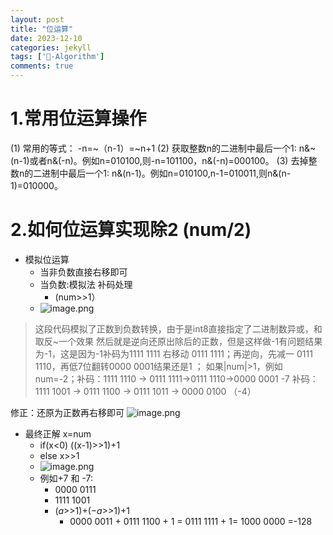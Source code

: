 ```yaml
---
layout: post
title: "位运算"
date: 2023-12-10
categories: jekyll
tags: ['🥁-Algorithm']
comments: true
---
```


# 1.常用位运算操作
(1) 常用的等式： -n=~（n-1）=~n+1
(2) 获取整数n的二进制中最后一个1: n&~(n-1)或者n&(-n)。例如n=010100,则-n=101100，n&(-n)=000100。
(3) 去掉整数n的二进制中最后一个1: n&(n-1)。例如n=010100,n-1=010011,则n&(n-1)=010000。
# 2.如何位运算实现除2 (num/2)

- 模拟位运算
   - 当非负数直接右移即可 
   - 当负数:模拟法 补码处理
      - (num>>1）
   - ![image.png](https://cdn.nlark.com/yuque/0/2023/png/26575180/1697942928948-752b7d39-0af3-4b0a-af7f-a474b975da7f.png#averageHue=%23faf8ed&clientId=u9b16cb2e-1bcf-4&from=paste&height=355&id=uf271b42a&originHeight=1055&originWidth=1493&originalType=binary&ratio=2.700000047683716&rotation=0&showTitle=false&size=153238&status=done&style=none&taskId=u88957a45-975c-442f-9c15-6aa73691c08&title=&width=501.96295166015625)	
> 这段代码模拟了正数到负数转换，由于是int8直接指定了二进制数异或，和取反~一个效果
> 然后就是逆向还原出除后的正数，但是这样做-1有问题结果为-1，这是因为-1补码为1111 1111
> 右移动 0111 1111；再逆向，先减一 0111 1110，再低7位翻转0000 0001结果还是1 ；
> 如果|num|>1，例如 num=-2；补码：1111 1110 -> 0111 1111->0111 1110->0000 0001
> -7 补码：1111 1001 -> 0111 1100 -> 0111 1011 -> 0000 0100 （-4）

修正：还原为正数再右移即可
![image.png](https://cdn.nlark.com/yuque/0/2023/png/26575180/1697944607575-269435cf-050d-4d91-83b6-fe20241d67d3.png#averageHue=%23279456&clientId=u9b16cb2e-1bcf-4&from=paste&height=34&id=u5b1356d6&originHeight=93&originWidth=858&originalType=binary&ratio=2.700000047683716&rotation=0&showTitle=false&size=16304&status=done&style=none&taskId=ue5d9e5eb-d50c-4c07-a464-65b65ba4c84&title=&width=317.7777721656204)

- 最终正解 x=num
   - if(x<0) ((x-1)>>1)+1
   - else x>>1
   - ![image.png](https://cdn.nlark.com/yuque/0/2023/png/26575180/1697944851349-475e901e-6229-4ed4-a2ea-ebaea549f630.png#averageHue=%23dbbc94&clientId=u9b16cb2e-1bcf-4&from=paste&height=272&id=ue8f9f423&originHeight=734&originWidth=1433&originalType=binary&ratio=2.700000047683716&rotation=0&showTitle=false&size=110800&status=done&style=none&taskId=ud479ebc9-6c9f-4bd6-9922-b041cb7dfb9&title=&width=530.7407313675221)
   - 例如+7 和 -7:
      - 0000 0111
      - 1111 1001
      - (_a_>>1)+(−_a_>>1)+1 
         - 0000 0011 + 0111 1100 + 1 = 0111 1111 + 1= 1000 0000 =-128
